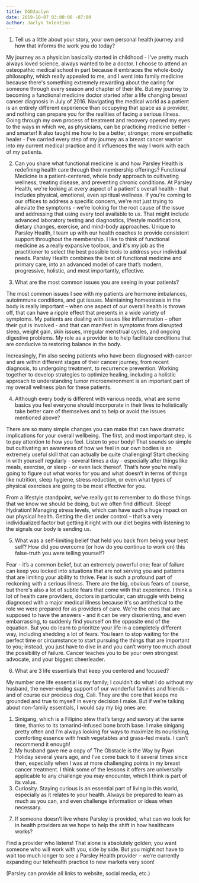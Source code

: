 ```yaml
---
title: DGDJaclyn
date: 2019-10-07 03:00:00 -07:00
author: Jaclyn Tolentino
---
```


1. Tell us a little about your story, your own personal health journey and how that informs the work you do today?

My journey as a physician basically started in childhood - I've pretty much always loved science, always wanted to be a doctor. I choose to attend an osteopathic medical school in part because it embraces the whole-body philosophy, which really appealed to me, and I went into family medicine because there's something extremely rewarding about the caring for someone through every season and chapter of their life. But my journey to becoming a functional medicine doctor started after a life changing breast cancer diagnosis in July of 2016. Navigating the medical world as a patient is an entirely different experience than occupying that space as a provider, and nothing can prepare you for the realities of facing a serious illness. Going through my own process of treatment and recovery opened my eyes to the ways in which we, as physicians, can be practicing medicine better - and smarter! It also taught me how to be a better, stronger, more empathetic healer - I've carried every step of my journey as a breast cancer warrior into my current medical practice and it influences the way I work with each of my patients. 

2. Can you share what functional medicine is and how Parsley Health is redefining health care through their membership offerings? 
Functional Medicine is a patient-centered, whole body approach to cultivating wellness, treating disease, and preventing chronic conditions. At Parsley Health, we're looking at every aspect of a patient's overall health - that includes physical, emotional, even spiritual wellness. If you're coming to our offices to address a specific concern, we're not just trying to alleviate the symptoms - we're looking for the root cause of the issue and addressing that using every tool available to us. That might include advanced laboratory testing and diagnostics, lifestyle modifications, dietary changes, exercise, and mind-body approaches. Unique to Parsley Health, I team up with our health coaches to provide consistent support throughout the membership.  I like to think of functional medicine as a really expansive toolbox, and it's my job as the practitioner to select the best possible tools to address your individual needs. Parsley Health combines the best of functional medicine and primary care, into an advanced model of care that’s modern, progressive, holistic, and most importantly, effective.

3. What are the most common issues you are seeing in your patients? 

The most common issues I see with my patients are hormone imbalances, autoimmune conditions, and gut issues. Maintaining homeostasis in the body is really important – when one aspect of our overall health is thrown off, that can have a ripple effect that presents in a wide variety of symptoms. My patients are dealing with issues like inflammation – often their gut is involved - and that can manifest in symptoms from disrupted sleep, weight gain, skin issues, irregular menstrual cycles, and ongoing digestive problems. My role as a provider is to help facilitate conditions that are conducive to restoring balance in the body.

Increasingly, I'm also seeing patients who have been diagnosed with cancer and are within different stages of their cancer journey, from recent diagnosis, to undergoing treatment, to recurrence prevention. Working together to develop strategies to optimize healing, including a holistic approach to understanding tumor microenvironment is an important part of my overall wellness plan for these patients. 

4. Although every body is different with various needs, what are some basics you feel everyone should incorporate in their lives to holistically take better care of themselves and to help or avoid the issues mentioned above?  

There are so many simple changes you can make that can have dramatic implications for your overall wellbeing. The first, and most important step, is to pay attention to how you feel. Listen to your body! That sounds so simple but cultivating an awareness of how we feel in our own bodies is an extremely useful skill that can actually be quite challenging! Start checking in with yourself regularly - several times a day - especially after things like meals, exercise, or sleep - or even lack thereof. That’s how you’re really going to figure out what works for you and what doesn’t in terms of things like nutrition, sleep hygiene, stress reduction, or even what types of physical exercises are going to be most effective for you. 

From a lifestyle standpoint, we’ve really got to remember to do those things that we know we should be doing, but we often find difficult. Sleep! Hydration! Managing stress levels, which can have such a huge impact on our physical health. Getting the diet under control – that’s a very individualized factor but getting it right with our diet begins with listening to the signals our body is sending us.


5. What was a self-limiting belief that held you back from being your best self? How did you overcome (or how do you continue to work on) this false-truth you were telling yourself?

Fear - it’s a common belief, but an extremely powerful one; fear of failure can keep you locked into situations that are not serving you and patterns that are limiting your ability to thrive.
Fear is such a profound part of reckoning with a serious illness. There are the big, obvious fears of course, but there's also a lot of subtle fears that come with that experience. I think a lot of health care providers, doctors in particular, can struggle with being diagnosed with a major medical illness because it's so antithetical to the role we were prepared for as providers of care. We're the ones that are supposed to have the answers - and it can be very disorienting, and even embarrassing, to suddenly find yourself on the opposite end of the equation. But you do learn to prioritize your life in a completely different way, including shedding a lot of fears. You learn to stop waiting for the perfect time or circumstance to start pursuing the things that are important to you; instead, you just have to dive in and you can’t worry too much about the possibility of failure. Cancer teaches you to be your own strongest advocate, and your biggest cheerleader.

6. What are 3 life essentials that keep you centered and focused?

 My number one life essential is my family; I couldn’t do what I do without my husband, the never-ending support of our wonderful families and friends - and of course our precious dog, Cali. They are the core that keeps me grounded and true to myself in every decision I make.
But if we’re talking about non-family essentials, I would say my big ones are: 
1)   Sinigang, which is a Filipino stew that’s tangy and savory at the same time, thanks to its tamarind-infused bone broth base. I make sinigang pretty often and I’m always looking for ways to maximize its nourishing, comforting essence with fresh vegetables and grass-fed meats. I can’t recommend it enough!
2)   My husband gave me a copy of The Obstacle is the Way by Ryan Holiday several years ago, and I’ve come back to it several times since then, especially when I was at more challenging points in my breast cancer treatment. I think some of the lessons it offers are universally applicable to any challenge you may encounter, which I think is part of its value.
3)   Curiosity. Staying curious is an essential part of living in this world, especially as it relates to your health. Always be prepared to learn as much as you can, and even challenge information or ideas when necessary.

7. If someone doesn’t live where Parsley is provided, what can we look for in health providers as we hope to help the shift in how healthcare works? 

Find a provider who listens! That alone is absolutely golden; you want someone who will work with you, side by side. But you might not have to wait too much longer to see a Parsley Health provider – we’re currently expanding our telehealth practice to new markets very soon!

(Parsley can provide all links to website, social media, etc.)


